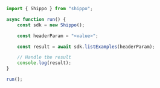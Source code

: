 <!-- Start SDK Example Usage [usage] -->
```typescript
import { Shippo } from "shippo";

async function run() {
    const sdk = new Shippo();

    const headerParam = "<value>";

    const result = await sdk.listExamples(headerParam);

    // Handle the result
    console.log(result);
}

run();

```
<!-- End SDK Example Usage [usage] -->